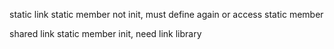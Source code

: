 static link static member not init, must define again or access static member

shared link static member init, need link library
